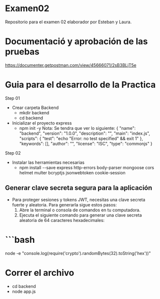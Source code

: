 # Examen02
Repositorio para el examen 02 elaborador por Esteban y Laura.

# Documentació y aprobación de las pruebas
https://documenter.getpostman.com/view/45666071/2sB3BLjT5e

# Guia para el desarrollo de la Practica
Step 01
- Crear carpeta Backend
    - mkdir backend
    - cd backend
- Inicializar el proyecto express
    - npm init -y
Nota: Se tendra que ver lo siguiente:
{
  "name": "backend",
  "version": "1.0.0",
  "description": "",
  "main": "index.js",
  "scripts": {
    "test": "echo \"Error: no test specified\" && exit 1"
  },
  "keywords": [],
  "author": "",
  "license": "ISC",
  "type": "commonjs"
}

Step 02
- Instalar las herramientas necesarias
    - npm install --save express http-errors body-parser mongoose cors helmet multer bcryptjs jsonwebtoken cookie-session

## Generar clave secreta segura para la aplicación
- Para proteger sesiones y tokens JWT, necesitas una clave secreta fuerte y aleatoria. Para generarla sigue estos pasos:
  1. Abre la terminal o consola de comandos en tu computadora.
  2. Ejecuta el siguiente comando para generar una clave secreta aleatoria de 64 caracteres hexadecimales:

# ```bash
node -e "console.log(require('crypto').randomBytes(32).toString('hex'))"

# Correr el archivo
  - cd backend
  - node app.js






